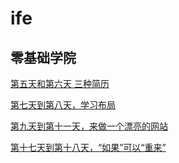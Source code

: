 # ife

## 零基础学院

[第五天和第六天 三种简历](https://botxlabs.github.io/ife/day5_6/resume.html)

[第七天到第八天，学习布局](https://botxlabs.github.io/ife/day7_8/)

[第九天到第十一天，来做一个漂亮的网站](https://botxlabs.github.io/ife/day9_11/)

[第十七天到第十八天，“如果”可以“重来”](https://botxlabs.github.io/ife/day17_18/)
